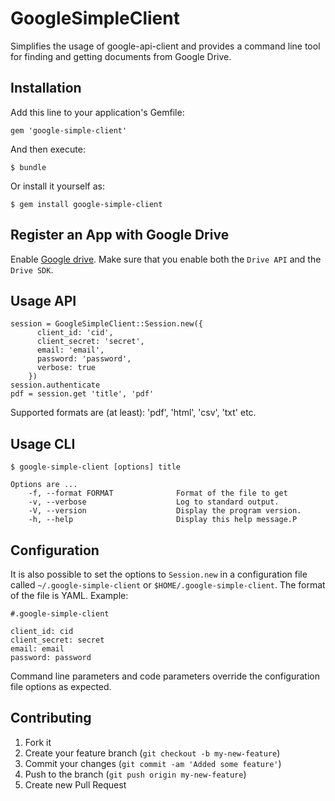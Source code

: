 # GoogleSimpleClient

Simplifies the usage of google-api-client and provides a command line tool for
finding and getting documents from Google Drive.


## Installation

Add this line to your application's Gemfile:

    gem 'google-simple-client'

And then execute:

    $ bundle

Or install it yourself as:

    $ gem install google-simple-client

## Register an App with Google Drive

Enable [Google drive](https://developers.google.com/drive/register).
Make sure that you enable both the `Drive API` and the `Drive SDK`.

## Usage API

    session = GoogleSimpleClient::Session.new({
          client_id: 'cid',
          client_secret: 'secret',
          email: 'email',
          password: 'password',
          verbose: true
        })
    session.authenticate
    pdf = session.get 'title', 'pdf'


Supported formats are (at least): 'pdf', 'html', 'csv', 'txt' etc.

## Usage CLI

    $ google-simple-client [options] title

    Options are ...
        -f, --format FORMAT              Format of the file to get
        -v, --verbose                    Log to standard output.
        -V, --version                    Display the program version.
        -h, --help                       Display this help message.P

## Configuration

It is also possible to set the options to `Session.new` in a configuration
file called `~/.google-simple-client` or `$HOME/.google-simple-client`. The
format of the file is YAML. Example:

    #.google-simple-client

    client_id: cid
    client_secret: secret
    email: email
    password: password

Command line parameters and code parameters override the configuration file
options as expected.



## Contributing

1. Fork it
2. Create your feature branch (`git checkout -b my-new-feature`)
3. Commit your changes (`git commit -am 'Added some feature'`)
4. Push to the branch (`git push origin my-new-feature`)
5. Create new Pull Request
